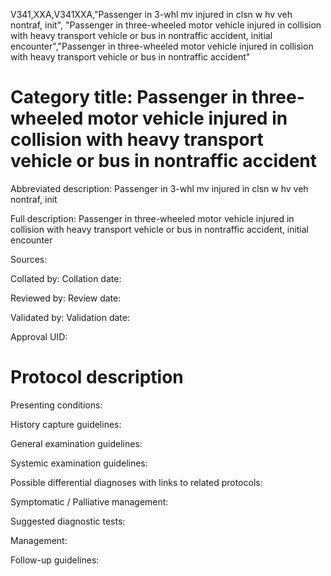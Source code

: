 V341,XXA,V341XXA,"Passenger in 3-whl mv injured in clsn w hv veh nontraf, init", "Passenger in three-wheeled motor vehicle injured in collision with heavy transport vehicle or bus in nontraffic accident, initial encounter","Passenger in three-wheeled motor vehicle injured in collision with heavy transport vehicle or bus in nontraffic accident"
# Category title: Passenger in three-wheeled motor vehicle injured in collision with heavy transport vehicle or bus in nontraffic accident

Abbreviated description: Passenger in 3-whl mv injured in clsn w hv veh nontraf, init

Full description: Passenger in three-wheeled motor vehicle injured in collision with heavy transport vehicle or bus in nontraffic accident, initial encounter

Sources:

Collated by:
Collation date:

Reviewed by:
Review date:

Validated by:
Validation date:

Approval UID:

# Protocol description

Presenting conditions:

History capture guidelines:

General examination guidelines:

Systemic examination guidelines:

Possible differential diagnoses with links to related protocols:

Symptomatic / Palliative management:

Suggested diagnostic tests:

Management:

Follow-up guidelines:

